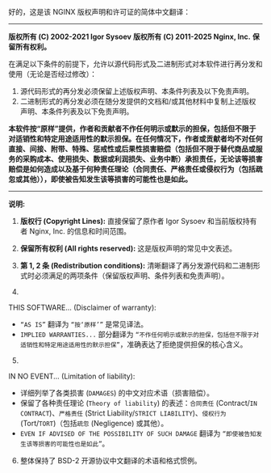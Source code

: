 好的，这是该 NGINX 版权声明和许可证的简体中文翻译：

------

**版权所有 (C) 2002-2021 Igor Sysoev**
 ​**版权所有 (C) 2011-2025 Nginx, Inc.​**​
 ​**保留所有权利。​**​

在满足以下条件的前提下，允许以源代码形式及二进制形式对本软件进行再分发和使用（无论是否经过修改）：

1. 源代码形式的再分发必须保留上述版权声明、本条件列表及以下免责声明。
2. 二进制形式的再分发必须在随分发提供的文档和/或其他材料中复制上述版权声明、本条件列表及以下免责声明。

**本软件按“原样”提供，作者和贡献者不作任何明示或默示的担保，包括但不限于对适销性和特定用途适用性的默示担保。在任何情况下，作者或贡献者均不对任何直接、间接、附带、特殊、惩戒性或后果性损害赔偿（包括但不限于替代商品或服务的采购成本、使用损失、数据或利润损失、业务中断）承担责任，无论该等损害赔偿是如何造成以及基于何种责任理论（合同责任、严格责任或侵权行为（包括疏忽或其他）），即使被告知发生该等损害的可能性也是如此。**

------

**说明:**

1. **版权行 (Copyright Lines):** 直接保留了原作者 Igor Sysoev 和当前版权持有者 Nginx, Inc. 的信息和时间范围。

2. **保留所有权利 (All rights reserved):** 这是版权声明的常见中文表述。

3. **第 1, 2 条 (Redistribution conditions):** 清晰翻译了再分发源代码和二进制形式时必须满足的两项条件（保留版权声明、条件列表和免责声明）。

4. 

   THIS SOFTWARE... (Disclaimer of warranty):

   

   - `“AS IS”` 翻译为 `“按‘原样’”` 是常见译法。
   - `IMPLIED WARRANTIES...` 部分翻译为 `“不作任何明示或默示的担保，包括但不限于对适销性和特定用途适用性的默示担保”`，准确表达了拒绝提供担保的核心含义。

5. 

   IN NO EVENT... (Limitation of liability):

   

   - 详细列举了各类损害 (`DAMAGES`) 的中文对应术语（损害赔偿）。
   - 保留了各种责任理论 (`Theory of liability`) 的表述：`合同责任` (Contract/`IN CONTRACT`)、`严格责任` (Strict Liability/`STRICT LIABILITY`)、`侵权行为` (Tort/`TORT`)（包括`疏忽` (Negligence) 或其他）。
   - `EVEN IF ADVISED OF THE POSSIBILITY OF SUCH DAMAGE` 翻译为 `“即使被告知发生该等损害的可能性也是如此”`。

6. 整体保持了 BSD-2 开源协议中文翻译的术语和格式惯例。